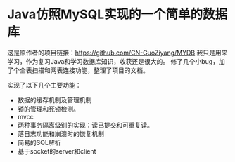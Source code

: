 # Java仿照MySQL实现的一个简单的数据库
这是原作者的项目链接：https://github.com/CN-GuoZiyang/MYDB
我只是用来学习，作为复习Java和学习数据库知识，收获还是很大的。
修了几个小bug，加了个全表扫描和两表连接功能，整理了项目的文档。


实现了以下几个主要功能：

- 数据的缓存机制及管理机制
- 锁的管理和死锁检测。
- mvcc
- 两种事务隔离级别的实现：读已提交和可重复读。
- 落日志功能和崩溃时的恢复机制
- 简易的SQL解析
- 基于socket的server和client
